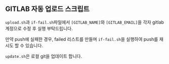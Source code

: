 ## GITLAB 자동 업로드 스크립트

`upload.sh`과 `if-fail.sh`파일에서 `[GITLAB_NAME]`와 `[GITLAB_EMAIL]`을 각자 gitlab 계정으로 수정 후 실행 부탁드립니다.

만약 push에 실패한 경우, failed 리스트를 만들며 `if-fail.sh`을 실행하여 push를 재시도 할 수 있습니다.

`update.sh`은 로컬 git을 업데이트 합니다.